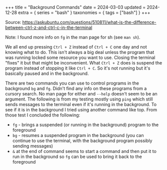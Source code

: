 +++
title = "Background Commands"
date = 2024-03-03
updated = 2024-12-28
extra = { series = "bash" }
taxonomies = { tags = ["bash"] }
+++

Source: <https://askubuntu.com/questions/510811/what-is-the-difference-between-ctrl-z-and-ctrl-c-in-the-terminal>

Note: I found more info on `fg` in the man page for sh (see `man sh`).

We all end up pressing `Ctrl + Z` instead of `Ctrl + C` one day and not knowing what to do.
This isn't always a big deal unless the program that was running locked some resource you want to use.
Closing the terminal "fixes" it but that might be inconvenient.
What `Ctrl + Z` does is suspend the program instead of stopping it like `Ctrl + C`.
So it's not running but it's basically paused and in the background.

There are two commands you can use to control programs in the background `bg` and `fg`.
Didn't find any info on these programs from a cursory search. No man page for either and `--help` doesn't seem to be an argument.
The following is from my testing mostly using `ping` which still sends messages to the terminal even if it's running in the background.
To see if it is in the background I tried using another command like top.
From those test I concluded the following:

- `fg` - brings a suspended (or running in the background) program to the foreground
- `bg` - resumes a suspended program in the background (you can continue to use the terminal, with the background program possibly sending messages)
- `&` at the end of command seems to start a command and then put it to run in the background so `fg` can be used to bring it back to the foreground
